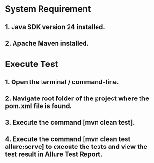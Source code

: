 # System Requirement
## 1. Java SDK version 24 installed.
## 2. Apache Maven installed.

# Execute Test
## 1. Open the terminal / command-line. 
## 2. Navigate root folder of the project where the pom.xml file is found.
## 3. Execute the command [mvn clean test].
## 4. Execute the command [mvn clean test allure:serve] to execute the tests and view the test result in Allure Test Report.
